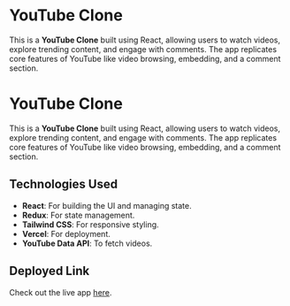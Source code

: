 # YouTube Clone

This is a **YouTube Clone** built using React, allowing users to watch videos, explore trending content, and engage with comments. The app replicates core features of YouTube like video browsing, embedding, and a comment section.
# YouTube Clone

This is a **YouTube Clone** built using React, allowing users to watch videos, explore trending content, and engage with comments. The app replicates core features of YouTube like video browsing, embedding, and a comment section.

## Technologies Used
- **React**: For building the UI and managing state.
- **Redux**: For state management.
- **Tailwind CSS**: For responsive styling.
- **Vercel**: For deployment.
- **YouTube Data API**: To fetch videos.

## Deployed Link
Check out the live app [here](https://youtube-clone-plum-beta.vercel.app/).